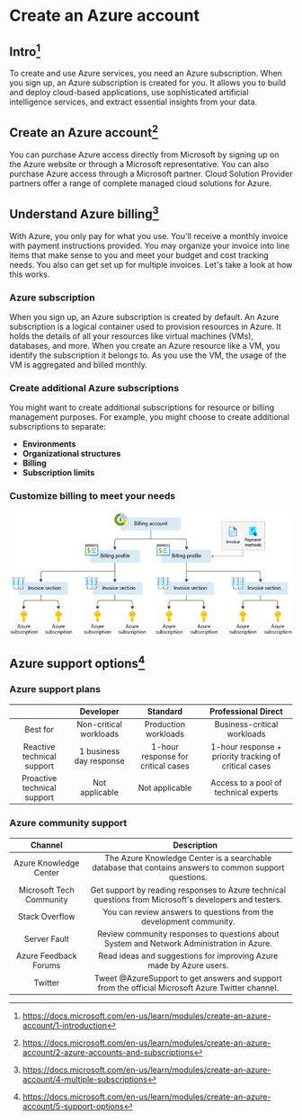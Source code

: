 # Create an Azure account
## Intro[^1]

To create and use Azure services, you need an Azure subscription. When you sign up, an Azure subscription is created for you. It allows you to build and deploy cloud-based applications, use sophisticated artificial intelligence services, and extract essential insights from your data.

## Create an Azure account[^2]

You can purchase Azure access directly from Microsoft by signing up on the Azure website or through a Microsoft representative. You can also purchase Azure access through a Microsoft partner. Cloud Solution Provider partners offer a range of complete managed cloud solutions for Azure.

## Understand Azure billing[^3]

With Azure, you only pay for what you use. You'll receive a monthly invoice with payment instructions provided. You may organize your invoice into line items that make sense to you and meet your budget and cost tracking needs. You also can get set up for multiple invoices. Let's take a look at how this works.

### Azure subscription

When you sign up, an Azure subscription is created by default. An Azure subscription is a logical container used to provision resources in Azure. It holds the details of all your resources like virtual machines (VMs), databases, and more. When you create an Azure resource like a VM, you identify the subscription it belongs to. As you use the VM, the usage of the VM is aggregated and billed monthly.

### Create additional Azure subscriptions

You might want to create additional subscriptions for resource or billing management purposes. For example, you might choose to create additional subscriptions to separate:

- __Environments__
- __Organizational structures__
- __Billing__
- __Subscription limits__

### Customize billing to meet your needs

![Customize Billing](Images/4-billing-structure-overview.png)

## Azure support options[^4]

### Azure support plans

|                             |        Developer        |              Standard              |                  Professional Direct                  |
|:---------------------------:|:-----------------------:|:----------------------------------:|:-----------------------------------------------------:|
| Best for                    | Non-critical workloads  | Production workloads               | Business-critical workloads                           |
| Reactive technical support  | 1 business day response | 1-hour response for critical cases | 1-hour response + priority tracking of critical cases |
| Proactive technical support | Not applicable          | Not applicable                     | Access to a pool of technical experts                 |

### Azure community support

|          Channel         |`   `                                               Description                                              |
|:------------------------:|:------------------------------------------------------------------------------------------------------:|
| Azure Knowledge Center   | The Azure Knowledge Center is a searchable database that contains answers to common support questions. |
| Microsoft Tech Community | Get support by reading responses to Azure technical questions from Microsoft's developers and testers. |
| Stack Overflow           | You can review answers to questions from the development community.                                    |
| Server Fault             | Review community responses to questions about System and Network Administration in Azure.              |
| Azure Feedback Forums    | Read ideas and suggestions for improving Azure made by Azure users.                                    |
| Twitter                  | Tweet @AzureSupport to get answers and support from the official Microsoft Azure Twitter channel.      |



[^1]: https://docs.microsoft.com/en-us/learn/modules/create-an-azure-account/1-introduction
[^2]: https://docs.microsoft.com/en-us/learn/modules/create-an-azure-account/2-azure-accounts-and-subscriptions
[^3]: https://docs.microsoft.com/en-us/learn/modules/create-an-azure-account/4-multiple-subscriptions
[^4]: https://docs.microsoft.com/en-us/learn/modules/create-an-azure-account/5-support-options